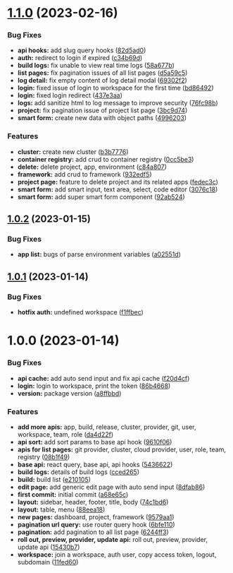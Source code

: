 # [1.1.0](https://github.com/digitopvn/diginext-admin/compare/v1.0.2...v1.1.0) (2023-02-16)


### Bug Fixes

* **api hooks:** add slug query hooks ([82d5ad0](https://github.com/digitopvn/diginext-admin/commit/82d5ad083baa5040842ce19a0b8b9c02134b61b5))
* **auth:** redirect to login if expired ([c34b69d](https://github.com/digitopvn/diginext-admin/commit/c34b69dea8542ef6207b78ba50ac4ee0d16c77cf))
* **build logs:** fix unable to view real time logs ([58a677b](https://github.com/digitopvn/diginext-admin/commit/58a677bbb13ee3aca6b10301587976358cb45ac0))
* **list pages:** fix pagination issues of all list pages ([d5a59c5](https://github.com/digitopvn/diginext-admin/commit/d5a59c5b48eca6fd81c89e0af20872f11ba80891))
* **log detail:** fix empty content of log detail modal ([69302f2](https://github.com/digitopvn/diginext-admin/commit/69302f2c4c76a8903f4c777f3f0cec37a808777d))
* **login:** fixed issue of login to workspace for the first time ([bd86492](https://github.com/digitopvn/diginext-admin/commit/bd8649251f894cf011ceadadbe404b8281987393))
* **login:** fixed login redirect ([437e3aa](https://github.com/digitopvn/diginext-admin/commit/437e3aa850346dc8cf4e1c3812537b63d1f39e82))
* **logs:** add sanitize html to log message to improve security ([76fc98b](https://github.com/digitopvn/diginext-admin/commit/76fc98bf63393ac1f2f03348bbcfb592e52da443))
* **project:** fix pagination issue of project list page ([3bc9d74](https://github.com/digitopvn/diginext-admin/commit/3bc9d74c3ac894792e52b821f18e7e92165cd813))
* **smart form:** create new data with object paths ([4996203](https://github.com/digitopvn/diginext-admin/commit/4996203812461b6001994d32cd17cf4e90df565c))


### Features

* **cluster:** create new cluster ([b3b7776](https://github.com/digitopvn/diginext-admin/commit/b3b777602a9766629437020c2979877dd91533a1))
* **container registry:** add crud to container registry ([0cc5be3](https://github.com/digitopvn/diginext-admin/commit/0cc5be37d368d64d3f1b90150ae2bf78493326bf))
* **delete:** delete project, app, environment ([c84a807](https://github.com/digitopvn/diginext-admin/commit/c84a8074c70d3ef217449f13383745cd3b8ea94f))
* **framework:** add crud to framework ([932edf5](https://github.com/digitopvn/diginext-admin/commit/932edf5649b2c2b840135659fe1a43587756a524))
* **project page:** feature to delete project and its related apps ([fedec3c](https://github.com/digitopvn/diginext-admin/commit/fedec3cadcc0f07d1cf67fe2636dca850876fd41))
* **smart form:** add smart input, text area, select, code editor ([3076c18](https://github.com/digitopvn/diginext-admin/commit/3076c181f46a53ea6a059084c490607846879437))
* **smart form:** add super smart form component ([92ab524](https://github.com/digitopvn/diginext-admin/commit/92ab5249482fa3992725fa69b930a70ea4dd052b))

## [1.0.2](https://github.com/digitopvn/diginext-admin/compare/v1.0.1...v1.0.2) (2023-01-15)


### Bug Fixes

* **app list:** bugs of parse environment variables ([a02551d](https://github.com/digitopvn/diginext-admin/commit/a02551d77f11710c297f193bdb39872a4aa516bd))

## [1.0.1](https://github.com/digitopvn/diginext-admin/compare/v1.0.0...v1.0.1) (2023-01-14)


### Bug Fixes

* **hotfix auth:** undefined workspace ([f1ffbec](https://github.com/digitopvn/diginext-admin/commit/f1ffbeca327ac8da3f190901e96bfbdf448e9a24))

# 1.0.0 (2023-01-14)


### Bug Fixes

* **api cache:** add auto send input and fix api cache ([f20d4cf](https://github.com/digitopvn/diginext-admin/commit/f20d4cf9f6b3083ce31a6bd9e37d4a1be25a1d14))
* **login:** login to workspace, print the token ([86b4668](https://github.com/digitopvn/diginext-admin/commit/86b4668210afef367cb2263ec0ced1aa1c05267d))
* **version:** package version ([a8ffbbd](https://github.com/digitopvn/diginext-admin/commit/a8ffbbddf81eb784965d75d83f7765ed2dcc871b))


### Features

* **add more apis:** app, build, release, cluster, provider, git, user, workspace, team, role ([da4d22f](https://github.com/digitopvn/diginext-admin/commit/da4d22f1425334796bb2d62e47506f26dae02107))
* **api sort:** add sort params to base api hook ([9610f06](https://github.com/digitopvn/diginext-admin/commit/9610f06e074a997c1bd21c2ad59525243bd0208c))
* **apis for list pages:** git provider, cluster, cloud provider, user, role, team, registry ([08b1f49](https://github.com/digitopvn/diginext-admin/commit/08b1f4967c13246688f11f7a118916bb8fe12330))
* **base api:** react query, base api, api hooks ([5436622](https://github.com/digitopvn/diginext-admin/commit/543662280535c08bee83797e385d81f8c31ed8cc))
* **build logs:** details of build logs ([cced265](https://github.com/digitopvn/diginext-admin/commit/cced2656732bf165926c4b825829ceea6e87e365))
* **build:** build list ([e210105](https://github.com/digitopvn/diginext-admin/commit/e2101051c985b268342e06ad08c03a8b878f0e4a))
* **edit page:** add generic edit page with auto send input ([8dfab86](https://github.com/digitopvn/diginext-admin/commit/8dfab861c53af45efa9164eb842b7601ac7881fd))
* **first commit:** initial commit ([a68e65c](https://github.com/digitopvn/diginext-admin/commit/a68e65cfd2fc475640a1539afd80432fc2e7f49b))
* **layout:** sidebar, header, footer, title, body ([74c1bd6](https://github.com/digitopvn/diginext-admin/commit/74c1bd68f278b448589ab59a19249da364da1395))
* **layout:** table, menu ([88eea18](https://github.com/digitopvn/diginext-admin/commit/88eea187a48ae5cf9c9986f0cd3f317ccdbad396))
* **new pages:** dashboard, project, framework ([9579aa1](https://github.com/digitopvn/diginext-admin/commit/9579aa1eab9822af7126f059b8f8c79f0bb9e5a6))
* **pagination url query:** use router query hook ([6bfe110](https://github.com/digitopvn/diginext-admin/commit/6bfe1104070654eca0ccdfbc8143fffb5f53b327))
* **pagination:** add pagination to all list page ([6244ff3](https://github.com/digitopvn/diginext-admin/commit/6244ff3ef99c1ab02d6bca435ce021ec22de3824))
* **roll out, preview, provider, update api:** roll out, preview, provider, update api ([15430b7](https://github.com/digitopvn/diginext-admin/commit/15430b7302829900c19ae2b9ba8b9a858895bcbd))
* **workspace:** join a workspace, auth user, copy access token, logout, subdomain ([11fed60](https://github.com/digitopvn/diginext-admin/commit/11fed600e91f45aa3c73c9e89031d9bdff835aea))

